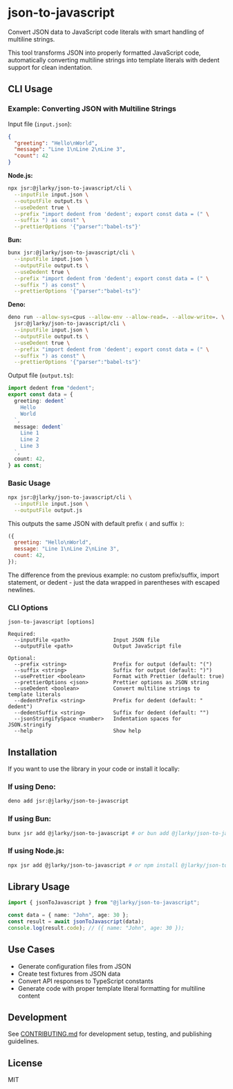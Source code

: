 # json-to-javascript

Convert JSON data to JavaScript code literals with smart handling of multiline strings.

This tool transforms JSON into properly formatted JavaScript code, automatically converting multiline strings into template literals with dedent support for clean indentation.

## CLI Usage

### Example: Converting JSON with Multiline Strings

Input file (`input.json`):

```json
{
  "greeting": "Hello\nWorld",
  "message": "Line 1\nLine 2\nLine 3",
  "count": 42
}
```

**Node.js:**

```bash
npx jsr:@jlarky/json-to-javascript/cli \
  --inputFile input.json \
  --outputFile output.ts \
  --useDedent true \
  --prefix "import dedent from 'dedent'; export const data = (" \
  --suffix ") as const" \
  --prettierOptions '{"parser":"babel-ts"}'
```

**Bun:**

```bash
bunx jsr:@jlarky/json-to-javascript/cli \
  --inputFile input.json \
  --outputFile output.ts \
  --useDedent true \
  --prefix "import dedent from 'dedent'; export const data = (" \
  --suffix ") as const" \
  --prettierOptions '{"parser":"babel-ts"}'
```

**Deno:**

```bash
deno run --allow-sys=cpus --allow-env --allow-read=. --allow-write=. \
  jsr:@jlarky/json-to-javascript/cli \
  --inputFile input.json \
  --outputFile output.ts \
  --useDedent true \
  --prefix "import dedent from 'dedent'; export const data = (" \
  --suffix ") as const" \
  --prettierOptions '{"parser":"babel-ts"}'
```

Output file (`output.ts`):

```typescript
import dedent from "dedent";
export const data = {
  greeting: dedent`
    Hello
    World
  `,
  message: dedent`
    Line 1
    Line 2
    Line 3
  `,
  count: 42,
} as const;
```

### Basic Usage

```bash
npx jsr:@jlarky/json-to-javascript/cli \
  --inputFile input.json \
  --outputFile output.js
```

This outputs the same JSON with default prefix `(` and suffix `)`:

```javascript
({
  greeting: "Hello\nWorld",
  message: "Line 1\nLine 2\nLine 3",
  count: 42,
});
```

The difference from the previous example: no custom prefix/suffix, import statement, or dedent - just the data wrapped in parentheses with escaped newlines.

### CLI Options

```
json-to-javascript [options]

Required:
  --inputFile <path>              Input JSON file
  --outputFile <path>             Output JavaScript file

Optional:
  --prefix <string>               Prefix for output (default: "(")
  --suffix <string>               Suffix for output (default: ")")
  --usePrettier <boolean>         Format with Prettier (default: true)
  --prettierOptions <json>        Prettier options as JSON string
  --useDedent <boolean>           Convert multiline strings to template literals
  --dedentPrefix <string>         Prefix for dedent (default: " dedent")
  --dedentSuffix <string>         Suffix for dedent (default: "")
  --jsonStringifySpace <number>   Indentation spaces for JSON.stringify
  --help                          Show help
```

## Installation

If you want to use the library in your code or install it locally:

### If using Deno:

```bash
deno add jsr:@jlarky/json-to-javascript
```

### If using Bun:

```bash
bunx jsr add @jlarky/json-to-javascript # or bun add @jlarky/json-to-javascript
```

### If using Node.js:

```bash
npx jsr add @jlarky/json-to-javascript # or npm install @jlarky/json-to-javascript
```

## Library Usage

```typescript
import { jsonToJavascript } from "@jlarky/json-to-javascript";

const data = { name: "John", age: 30 };
const result = await jsonToJavascript(data);
console.log(result.code); // ({ name: "John", age: 30 });
```

## Use Cases

- Generate configuration files from JSON
- Create test fixtures from JSON data
- Convert API responses to TypeScript constants
- Generate code with proper template literal formatting for multiline content

## Development

See [CONTRIBUTING.md](./CONTRIBUTING.md) for development setup, testing, and publishing guidelines.

## License

MIT
